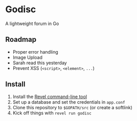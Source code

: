 # Godisc

A lightweight forum in Go

## Roadmap
* Proper error handling
* Image Upload
* Sarah read this yesterday
* Prevent XSS (`<script>`, `<element>`, `...`)

## Install
1. Install the [Revel command-line tool](http://revel.github.io/manual/tool.html)
2. Set up a database and set the credentials in `app.conf`
3. Clone this repository to `$GOPATH/src` (or create a softlink)
4. Kick off things with `revel run godisc`
